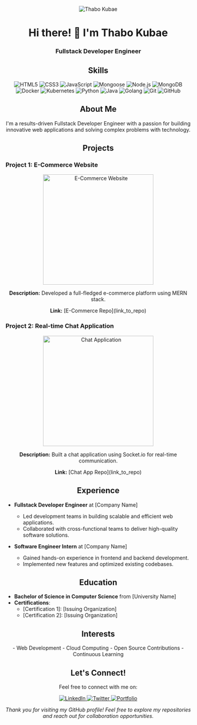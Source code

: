 <!-- Header -->
<p align="center">
  <img src="https://avatars.githubusercontent.com/u/61911414?v=4&size=60" alt="Thabo Kubae">
</p>

<!-- Title -->
<h1 align="center">Hi there! 👋 I'm Thabo Kubae</h1>

<!-- Subtitle -->
<h3 align="center">Fullstack Developer Engineer</h3>

<!-- Skills Section -->
<h2 align="center">Skills</h2>
<p align="center">
  <img src="https://img.shields.io/badge/HTML5-E34F26?style=flat-square&logo=html5&logoColor=white" alt="HTML5">
  <img src="https://img.shields.io/badge/CSS3-1572B6?style=flat-square&logo=css3&logoColor=white" alt="CSS3">
  <img src="https://img.shields.io/badge/JavaScript-F7DF1E?style=flat-square&logo=javascript&logoColor=black" alt="JavaScript">
  <img src="https://img.shields.io/badge/Mongoose-880000?style=flat-square&logo=mongoose&logoColor=white" alt="Mongoose">
  <img src="https://img.shields.io/badge/Node.js-43853D?style=flat-square&logo=node.js&logoColor=white" alt="Node.js">
  <img src="https://img.shields.io/badge/MongoDB-47A248?style=flat-square&logo=mongodb&logoColor=white" alt="MongoDB">
  <img src="https://img.shields.io/badge/Docker-2496ED?style=flat-square&logo=docker&logoColor=white" alt="Docker">
  <img src="https://img.shields.io/badge/Kubernetes-326CE5?style=flat-square&logo=kubernetes&logoColor=white" alt="Kubernetes">
  <img src="https://img.shields.io/badge/Python-3776AB?style=flat-square&logo=python&logoColor=white" alt="Python">
  <img src="https://img.shields.io/badge/Java-007396?style=flat-square&logo=java&logoColor=white" alt="Java">
  <img src="https://img.shields.io/badge/Go-00ADD8?style=flat-square&logo=go&logoColor=white" alt="Golang">
  <img src="https://img.shields.io/badge/Git-F05032?style=flat-square&logo=git&logoColor=white" alt="Git">
  <img src="https://img.shields.io/badge/GitHub-181717?style=flat-square&logo=github&logoColor=white" alt="GitHub">
</p>

<!-- About Me Section -->
<h2 align="center">About Me</h2>
<p align="center">
  I'm a results-driven Fullstack Developer Engineer with a passion for building innovative web applications and solving complex problems with technology.
</p>

<!-- Projects Section -->
<h2 align="center">Projects</h2>

### Project 1: E-Commerce Website
<p align="center">
  <img src="https://your_project_image_url_here" width="300" alt="E-Commerce Website">
</p>
<p align="center">
  <strong>Description:</strong> Developed a full-fledged e-commerce platform using MERN stack.
</p>
<p align="center">
  <strong>Link:</strong> [E-Commerce Repo](link_to_repo)
</p>

### Project 2: Real-time Chat Application
<p align="center">
  <img src="https://your_project_image_url_here" width="300" alt="Chat Application">
</p>
<p align="center">
  <strong>Description:</strong> Built a chat application using Socket.io for real-time communication.
</p>
<p align="center">
  <strong>Link:</strong> [Chat App Repo](link_to_repo)
</p>

<!-- Experience Section -->
<h2 align="center">Experience</h2>

- **Fullstack Developer Engineer** at [Company Name]
  - Led development teams in building scalable and efficient web applications.
  - Collaborated with cross-functional teams to deliver high-quality software solutions.

- **Software Engineer Intern** at [Company Name]
  - Gained hands-on experience in frontend and backend development.
  - Implemented new features and optimized existing codebases.

<!-- Education Section -->
<h2 align="center">Education</h2>

- **Bachelor of Science in Computer Science** from [University Name]
- **Certifications**:
  - [Certification 1]: [Issuing Organization]
  - [Certification 2]: [Issuing Organization]

<!-- Interests Section -->
<h2 align="center">Interests</h2>
<p align="center">
  - Web Development
  - Cloud Computing
  - Open Source Contributions
  - Continuous Learning
</p>

<!-- Connect Section -->
<h2 align="center">Let's Connect!</h2>
<p align="center">
  Feel free to connect with me on:
</p>
<p align="center">
  <a href="https://www.linkedin.com/in/thabokubae/">
    <img src="https://img.shields.io/badge/LinkedIn-0077B5?style=flat-square&logo=linkedin&logoColor=white" alt="LinkedIn">
  </a>
  <a href="https://twitter.com/yourtwitterhandle">
    <img src="https://img.shields.io/badge/Twitter-1DA1F2?style=flat-square&logo=twitter&logoColor=white" alt="Twitter">
  </a>
  <a href="https://www.yourportfolio.com">
    <img src="https://img.shields.io/badge/Portfolio-3423A6?style=flat-square&logoColor=white" alt="Portfolio">
  </a>
</p>

<!-- Footer -->
<p align="center">
  <em>Thank you for visiting my GitHub profile! Feel free to explore my repositories and reach out for collaboration opportunities.</em>
</p>

